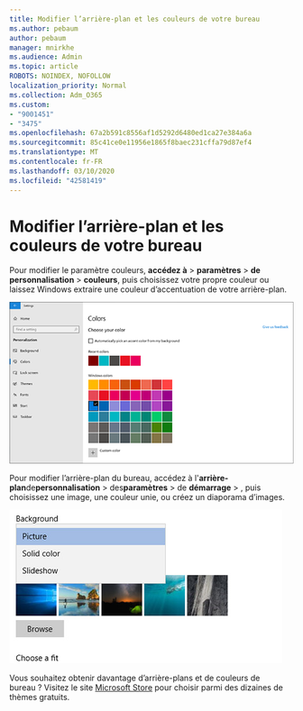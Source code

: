 ```yaml
---
title: Modifier l’arrière-plan et les couleurs de votre bureau
ms.author: pebaum
author: pebaum
manager: mnirkhe
ms.audience: Admin
ms.topic: article
ROBOTS: NOINDEX, NOFOLLOW
localization_priority: Normal
ms.collection: Adm_O365
ms.custom:
- "9001451"
- "3475"
ms.openlocfilehash: 67a2b591c8556af1d5292d6480ed1ca27e384a6a
ms.sourcegitcommit: 85c41ce0e11956e1865f8baec231cffa79d87ef4
ms.translationtype: MT
ms.contentlocale: fr-FR
ms.lasthandoff: 03/10/2020
ms.locfileid: "42581419"
---
```

# <a name="change-your-desktop-background-and-colors"></a>Modifier l’arrière-plan et les couleurs de votre bureau

Pour modifier le paramètre couleurs, **accédez à** > **paramètres** > **de personnalisation** > **couleurs**, puis choisissez votre propre couleur ou laissez Windows extraire une couleur d’accentuation de votre arrière-plan.

![Personnalisez vos couleurs dans Windows.](media/windows-personalization-colors.png)

Pour modifier l’arrière-plan du bureau, accédez à l'**arrière-plan**de**personnalisation** > des**paramètres** > de **démarrage** > , puis choisissez une image, une couleur unie, ou créez un diaporama d’images. 

![Modifiez l’arrière-plan du bureau Windows.](media/windows-desktop-background.png)

Vous souhaitez obtenir davantage d’arrière-plans et de couleurs de bureau ? Visitez le site [Microsoft Store](https://www.microsoft.com/store/collections/windowsthemes) pour choisir parmi des dizaines de thèmes gratuits.
